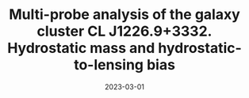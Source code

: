 ---
title: "Multi-probe analysis of the galaxy cluster CL J1226.9+3332. Hydrostatic mass and hydrostatic-to-lensing bias"
collection: publications
permalink: /publication/2023-03-01-Multi-probe-analysis-of-the-galaxy-cluster-CL-J122693332-Hydrostatic-mass-and-hydrostatic-to-lensing-bias
date: 2023-03-01
venue: 'aap'
citation: ' M. Mu\~noz-Echeverr\&apos;\ia,  J. Mac\&apos;\ias-P\&apos;erez,  G. Pratt et al., &quot;Multi-probe analysis of the galaxy cluster CL J1226.9+3332. Hydrostatic mass and hydrostatic-to-lensing bias.&quot; aap, 2023.'
---
